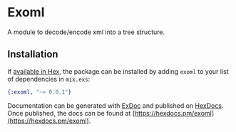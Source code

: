 # Exoml

A module to decode/encode xml into a tree structure.

## Installation

If [available in Hex](https://hex.pm/docs/publish), the package can be installed
by adding `exoml` to your list of dependencies in `mix.exs`:

```elixir
{:exoml, "~> 0.0.1"}
```

Documentation can be generated with [ExDoc](https://github.com/elixir-lang/ex_doc)
and published on [HexDocs](https://hexdocs.pm). Once published, the docs can
be found at [https://hexdocs.pm/exoml](https://hexdocs.pm/exoml).

